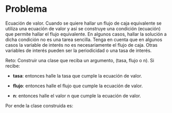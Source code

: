 # Problema

Ecuación de valor. Cuando se quiere hallar un flujo de caja equivalente se utiliza una ecuación de valor y así se construye una condición (ecuación) que permite hallar el flujo equivalente. En algunos casos, hallar la solución a dicha condición no es una tarea sencilla. Tenga en cuenta que en algunos casos la variable de interés no es necesariamente el flujo de caja. Otras variables de interés pueden ser la periodicidad o una tasa de interés.

Reto: Construir una clase que reciba un argumento, (tasa, flujo o n). Si recibe: 

- **tasa**: entonces halle la tasa que cumple la ecuación de valor.

- **flujo**: entonces halle el flujo que cumple la ecuación de valor.

- **n**: entonces halle el valor n que cumple la ecuación de valor.


Por ende la clase construida es: